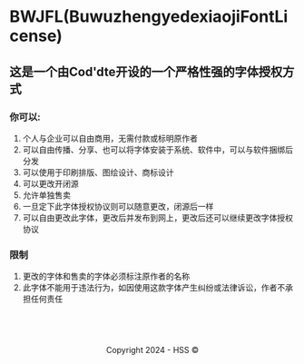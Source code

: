 <!--Markdown 编写-->
<title>BFL</title>

# BWJFL(BuwuzhengyedexiaojiFontLicense)

## 这是一个由Cod'dte开设的一个严格性强的字体授权方式

### 你可以:

1. 个人与企业可以自由商用，无需付款或标明原作者
2. 可以自由传播、分享、也可以将字体安装于系统、软件中，可以与软件捆绑后分发
3. 可以使用于印刷排版、图绘设计、商标设计
4. 可以更改开闭源
5. 允许单独售卖
6. 一旦定下此字体授权协议则可以随意更改，闭源后一样
7. 可以自由更改此字体，更改后并发布到网上，更改后还可以继续更改字体授权协议

### 限制

1. 更改的字体和售卖的字体必须标注原作者的名称
2. 此字体不能用于违法行为，如因使用这款字体产生纠纷或法律诉讼，作者不承担任何责任




## &nbsp;


<div align="center">
    Copyright 2024 - HSS ©
</div>